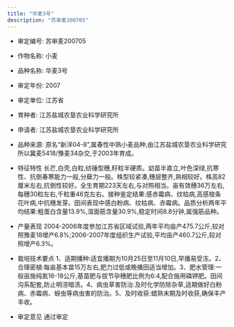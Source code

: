 ```yaml
---
title: "华麦3号"
description: "苏审麦200705"
---
```

* 审定编号:  苏审麦200705

*  作物名称:  小麦

*  品种名称:  华麦3号

*  审定年份:  2007

*  审定单位:  江苏省

* 育种者:  江苏盐城农垦农业科学研究所

*  申请者:  江苏盐城农垦农业科学研究所

*  品种来源:  原名“新洋04-8”,属春性中熟小麦品种,由江苏盐城农垦农业科学研究所以冀麦5418/豫麦34杂交,于2003年育成。

*  特征特性
长芒,白壳,白粒,纺锤型穗,籽粒半硬质。幼苗半直立,叶色深绿,抗寒性、抗倒春寒能力一般,分蘖力一般。株型较紧凑,穗层整齐,熟相较好。株高82厘米左右,抗倒性较好。全生育期223天左右,与对照相当。亩有效穗36万左右,每穗30粒左右,千粒重46克左右。接种鉴定结果:感赤霉病、纹枯病,高感梭条花叶病,中抗穗发芽。田间表现中感白粉病、纹枯病、赤霉病。品质分析两年平均结果:粗蛋白含量13.9%,湿面筋含量30.9%,稳定时间8.8分钟,属强筋品种。

*  产量表现
2004-2006年度参加江苏省区域试验,两年平均亩产475.7公斤,较对照豫麦18增产6.8%;2006-2007年度组织生产试验,平均亩产460.7公斤,较对照增产6.3%。

*  栽培技术要点
1、适期播种:适宜播期为10月25日至11月10日,早播易受冻。2、合理密植:每亩基本苗15万左右,肥力过低或晚播田适当增加。3、肥水管理:一般亩施纯氮16-18公斤,基苗肥与拔节孕穗肥比例为6:4,配合施用磷钾肥。田间沟系配套,防止明涝暗渍。4、病虫草害防治:及时化学防除杂草,适期做好白粉病、赤霉病、蚜虫等病虫害的防治。5、及时收获:蜡熟末期及时收获,确保丰产丰收。

*  审定意见
通过审定
